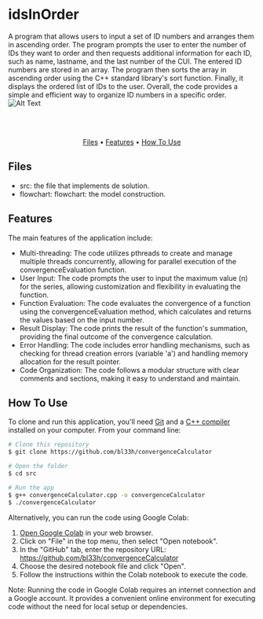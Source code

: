 # idsInOrder
A program that allows users to input a set of ID numbers and arranges them in ascending order. The program prompts the user to enter the number of IDs they want to order and then requests additional information for each ID, such as name, lastname, and the last number of the CUI. The entered ID numbers are stored in an array. The program then sorts the array in ascending order using the C++ standard library's sort function. Finally, it displays the ordered list of IDs to the user. Overall, the code provides a simple and efficient way to organize ID numbers in a specific order.
![Alt Text](https://i.gifer.com/Mwpc.gif)
<p align="center">
  <br>
  
  <br>
</p>
<p align="center" >
  <a href="#Files">Files</a> •
  <a href="#Features">Features</a> •
  <a href="#how-to-use">How To Use</a> 
</p>

## Files

- src: the file that implements de solution.
- flowchart: flowchart: the model construction.

## Features
The main features of the application include:
- Multi-threading: The code utilizes pthreads to create and manage multiple threads concurrently, allowing for parallel execution of the convergenceEvaluation function.
- User Input: The code prompts the user to input the maximum value (n) for the series, allowing customization and flexibility in evaluating the function.
- Function Evaluation: The code evaluates the convergence of a function using the convergenceEvaluation method, which calculates and returns the values based on the input number.
- Result Display: The code prints the result of the function's summation, providing the final outcome of the convergence calculation.
- Error Handling: The code includes error handling mechanisms, such as checking for thread creation errors (variable 'a') and handling memory allocation for the result pointer.
- Code Organization: The code follows a modular structure with clear comments and sections, making it easy to understand and maintain.


## How To Use
To clone and run this application, you'll need [Git](https://git-scm.com) and a [C++ compiler](https://www.fdi.ucm.es/profesor/luis/fp/devtools/mingw.html) installed on your computer. From your command line:

```bash
# Clone this repository
$ git clone https://github.com/bl33h/convergenceCalculator

# Open the folder
$ cd src

# Run the app
$ g++ convergenceCalculator.cpp -o convergenceCalculator
$ ./convergenceCalculator
```

Alternatively, you can run the code using Google Colab:
1. [Open Google Colab](https://colab.research.google.com) in your web browser.
2. Click on "File" in the top menu, then select "Open notebook".
3. In the "GitHub" tab, enter the repository URL: https://github.com/bl33h/convergenceCalculator
4. Choose the desired notebook file and click "Open".
5. Follow the instructions within the Colab notebook to execute the code.

Note: Running the code in Google Colab requires an internet connection and a Google account. It provides a convenient online environment for executing code without the need for local setup or dependencies.
